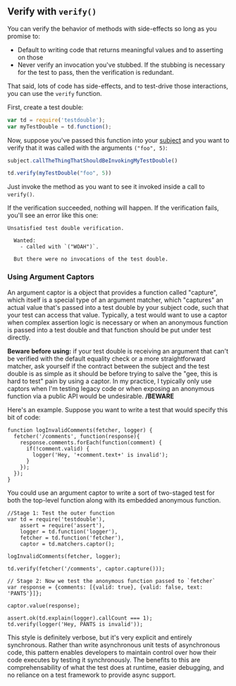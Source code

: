 
## Verify with `verify()`

You can verify the behavior of methods with side-effects so long as you promise
to:
* Default to writing code that returns meaningful values and to asserting on those
* Never verify an invocation you've stubbed. If the stubbing is necessary for the
test to pass, then the verification is redundant.

That said, lots of code has side-effects, and to test-drive those interactions,
you can use the `verify` function.

First, create a test double:

``` javascript
var td = require('testdouble');
var myTestDouble = td.function();
```

Now, suppose you've passed this function into your [subject](https://github.com/testdouble/contributing-tests/wiki/Subject)
and you want to verify that it was called with the arguments `("foo", 5)`:

``` javascript
subject.callTheThingThatShouldBeInvokingMyTestDouble()

td.verify(myTestDouble("foo", 5))
```

Just invoke the method as you want to see it invoked inside a call to `verify()`.

If the verification succeeded, nothing will happen. If the verification fails,
you'll see an error like this one:

```
Unsatisfied test double verification.

  Wanted:
    - called with `("WOAH")`.

  But there were no invocations of the test double.
```

### Using Argument Captors

An argument captor is a object that provides a function called "capture", which
itself is a special type of an argument matcher, which "captures" an
actual value that's passed into a test double by your subject code, such that
your test can access that value. Typically, a test would want to use a captor
when complex assertion logic is necessary or when an anonymous function is
passed into a test double and that function should be put under test directly.

**Beware before using:** if your test double is receiving an argument that can't
be verified with the default equality check or a more straightforward matcher,
ask yourself if the contract between the subject and the test double is as simple
as it should be before trying to salve the "gee, this is hard to test" pain by
using a captor. In my practice, I typically only use captors when I'm testing
legacy code or when exposing an anonymous function via a public API would be
undesirable. **/BEWARE**

Here's an example. Suppose you want to write a test that would specify this bit
of code:

```
function logInvalidComments(fetcher, logger) {
  fetcher('/comments', function(response){
    response.comments.forEach(function(comment) {
      if(!comment.valid) {
        logger('Hey, '+comment.text+' is invalid');
      }
    });
  });
}
```

You could use an argument captor to write a sort of two-staged test for both the
top-level function along with its embedded anonymous function.

```
//Stage 1: Test the outer function
var td = require('testdouble'),
    assert = require('assert'),
    logger = td.function('logger'),
    fetcher = td.function('fetcher'),
    captor = td.matchers.captor();

logInvalidComments(fetcher, logger);

td.verify(fetcher('/comments', captor.capture()));

// Stage 2: Now we test the anonymous function passed to `fetcher`
var response = {comments: [{valid: true}, {valid: false, text: 'PANTS'}]};

captor.value(response);

assert.ok(td.explain(logger).callCount === 1);
td.verify(logger('Hey, PANTS is invalid'));
```

This style is definitely verbose, but it's very explicit and entirely
synchronous. Rather than write asynchronous unit tests of asynchronous code,
this pattern enables developers to maintain control over how their code executes
by testing it synchronously. The benefits to this are comprehensability of what
the test does at runtime, easier debugging, and no reliance on a test framework
to provide async support.


